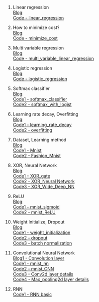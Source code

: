 1. Linear regression  
[Blog](https://www.notion.so/pervin0527/1-Regression-9e8bd24449d4406f92b7d1abd5086f7a)  
[Code - linear_regression](https://github.com/pervin0527/pervinco/blob/master/DL_Note/ch01_linear_regression.py)

2. How to minimize cost?  
[Blog](https://www.notion.so/pervin0527/2-How-to-minimize-cost-6d97fdea34ab491896be70db8aba5134)  
[Code - minimize_cost](https://github.com/pervin0527/pervinco/blob/master/DL_Note/ch02_how_to_minimize_cost.py)

3. Multi variable regression  
[Blog](https://www.notion.so/pervin0527/3-Multi-variable-linear-regression-2614a84a256146d68bb1db9dbe1143c2)  
[Code - multi_variable_linear_regression](https://github.com/pervin0527/pervinco/blob/master/DL_Note/ch03_multi_variable_linear_regression.py)

4. Logistic regression  
[Blog](https://www.notion.so/pervin0527/4-Logistic-Regression-7edeb22f639f422d86fff1b619bbbd3c)  
[Code - logistic_regression](https://github.com/pervin0527/pervinco/blob/master/DL_Note/ch04_logistic_regression.py)

5. Softmax classifier  
[Blog](https://www.notion.so/pervin0527/5-Softmax-930e1a4fd2014efa982a3a05ff633a6d)  
[Code1 - softmax_classifier](https://github.com/pervin0527/pervinco/blob/master/DL_Note/ch05-1_softmax_classifier.py)  
[Code2 - softmax_with_logist](https://github.com/pervin0527/pervinco/blob/master/DL_Note/ch05-2_softmax_classification.py)

6. Learning rate decay, Overfitting  
[Blog](https://www.notion.so/pervin0527/6-Learning-rate-Decay-Overfitting-f693b91705fa486486fac18ae914d2ef)  
[Code1 - learning_rate_decay](https://github.com/pervin0527/pervinco/blob/master/DL_Note/ch06-1_learning_rate.py)  
[Code2 - overfitting](https://github.com/pervin0527/pervinco/blob/master/DL_Note/ch06-2_overfitting.py)

7. Dataset, Learning method  
[Blog](https://www.notion.so/pervin0527/7-Dataset-Training-cf8f60b405544b6eacaf67671e5613b5)  
[Code1 - Mnist](https://github.com/pervin0527/pervinco/blob/master/DL_Note/ch07-1_mnist_train.py)  
[Code2 - Fashion_Mnist](https://github.com/pervin0527/pervinco/blob/master/DL_Note/ch07-2_fashion_mnist.py)

8. XOR, Neural Network  
[Blog](https://www.notion.so/pervin0527/8-Deep-Learning-40d45ad355504e4ab7f543c9360f50d0)  
[Code1 - XOR_gate](https://github.com/pervin0527/pervinco/blob/master/DL_Note/ch08-1_XOR.py)  
[Code2 - XOR_Neural Network](https://github.com/pervin0527/pervinco/blob/master/DL_Note/ch08-2_XOR_Neural_network.py)  
[Code3 - XOR_Wide_Deep_NN](https://github.com/pervin0527/pervinco/blob/master/DL_Note/ch08-3_XOR_wide_deep_nn.py)

9. ReLU  
[Blog](https://www.notion.so/pervin0527/9-ReLU-f211ee4e9da94e67a22749537a5c23ed)  
[Code1 - mnist_sigmoid](https://github.com/pervin0527/pervinco/blob/master/DL_Note/ch09-1_mnist_sigmoid.py)  
[Code2 - mnist_ReLU](https://github.com/pervin0527/pervinco/blob/master/DL_Note/ch09-2_mnist_relu.py)  

10. Weight Initialize, Dropout  
[Blog](https://www.notion.so/pervin0527/10-Weight-initialization-Drop-out-cab240c5863e49f5b5e751f923edec6f)  
[Code1 - weight_initialization](https://github.com/pervin0527/pervinco/blob/master/DL_Note/ch10-1_weight_initialization.py)  
[Code2 - dropout](https://github.com/pervin0527/pervinco/blob/master/DL_Note/ch10-2_dropout.py)  
[Code3 - batch normalization](https://github.com/pervin0527/pervinco/blob/master/DL_Note/ch10-3_batch_normalization.py)  

11. Convolutional Neural Network  
[Blog1 - Convolution layer](https://www.notion.so/pervin0527/11-Convolutional-Neural-Network-ef919427042a423ca0c01a73d3390fe0)  
[Code1 - mnist_nn](https://github.com/pervin0527/pervinco/blob/master/DL_Note/ch11-1_just_nn.py)  
[Code2 - mnist_CNN](https://github.com/pervin0527/pervinco/blob/master/DL_Note/ch11-2_cnn.py)  
[Code3 - Conv2d layer details](https://github.com/pervin0527/pervinco/blob/master/DL_Note/ch11-3_convolution_detail.py)  
[Code4 - Max_pooling2d layer details](https://github.com/pervin0527/pervinco/blob/master/DL_Note/ch11-4_maxpooling_detail.py)

12. RNN  
[Code1 - RNN basic](https://github.com/pervin0527/pervinco/blob/master/DL_Note/ch12-0_rnn_basics.py)